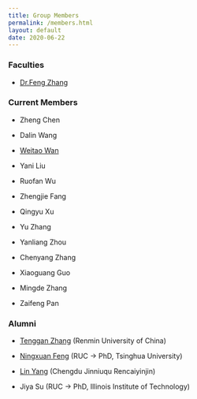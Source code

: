 ```yaml
---
title: Group Members
permalink: /members.html
layout: default
date: 2020-06-22
---
```


### Faculties

+ [Dr.Feng Zhang](https://fengzhangcs.github.io/)

### Current Members

+ Zheng Chen

+ Dalin Wang

+ [Weitao Wan](/wanweitao.html)

+ Yani Liu

+ Ruofan Wu

+ Zhengjie Fang

+ Qingyu Xu

+ Yu Zhang

+ Yanliang Zhou

+ Chenyang Zhang

+ Xiaoguang Guo

+ Mingde Zhang

+ Zaifeng Pan

### Alumni

+ [Tenggan Zhang](/zhangtenggan.html) (Renmin University of China)

+ [Ningxuan Feng](/fengningxuan.html) (RUC -> PhD, Tsinghua University)

+ [Lin Yang](http://iir.ruc.edu.cn/~yangl/) (Chengdu Jinniuqu Rencaiyinjin)

+ Jiya Su (RUC -> PhD, Illinois Institute of Technology)

